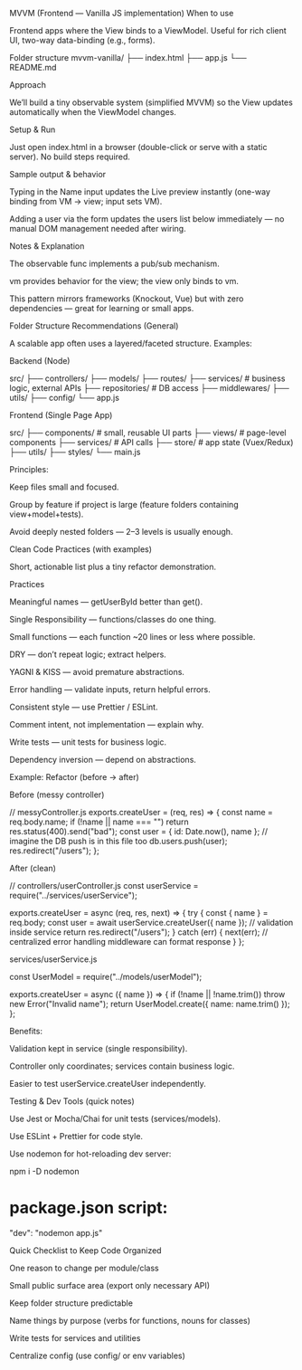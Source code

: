 MVVM (Frontend — Vanilla JS implementation)
When to use

Frontend apps where the View binds to a ViewModel. Useful for rich client UI, two-way data-binding (e.g., forms).

Folder structure
mvvm-vanilla/
├── index.html
├── app.js
└── README.md

Approach

We’ll build a tiny observable system (simplified MVVM) so the View updates automatically when the ViewModel changes.

Setup & Run

Just open index.html in a browser (double-click or serve with a static server). No build steps required.

Sample output & behavior

Typing in the Name input updates the Live preview instantly (one-way binding from VM → view; input sets VM).

Adding a user via the form updates the users list below immediately — no manual DOM management needed after wiring.

Notes & Explanation

The observable func implements a pub/sub mechanism.

vm provides behavior for the view; the view only binds to vm.

This pattern mirrors frameworks (Knockout, Vue) but with zero dependencies — great for learning or small apps.


Folder Structure Recommendations (General)

A scalable app often uses a layered/faceted structure. Examples:

Backend (Node)

src/
├── controllers/
├── models/
├── routes/
├── services/      # business logic, external APIs
├── repositories/  # DB access
├── middlewares/
├── utils/
├── config/
└── app.js


Frontend (Single Page App)

src/
├── components/    # small, reusable UI parts
├── views/         # page-level components
├── services/      # API calls
├── store/         # app state (Vuex/Redux)
├── utils/
├── styles/
└── main.js


Principles:

Keep files small and focused.

Group by feature if project is large (feature folders containing view+model+tests).

Avoid deeply nested folders — 2–3 levels is usually enough.

Clean Code Practices (with examples)

Short, actionable list plus a tiny refactor demonstration.

Practices

Meaningful names — getUserById better than get().

Single Responsibility — functions/classes do one thing.

Small functions — each function ~20 lines or less where possible.

DRY — don’t repeat logic; extract helpers.

YAGNI & KISS — avoid premature abstractions.

Error handling — validate inputs, return helpful errors.

Consistent style — use Prettier / ESLint.

Comment intent, not implementation — explain why.

Write tests — unit tests for business logic.

Dependency inversion — depend on abstractions.

Example: Refactor (before → after)

Before (messy controller)

// messyController.js
exports.createUser = (req, res) => {
  const name = req.body.name;
  if (!name || name === "") return res.status(400).send("bad");
  const user = { id: Date.now(), name };
  // imagine the DB push is in this file too
  db.users.push(user);
  res.redirect("/users");
};


After (clean)

// controllers/userController.js
const userService = require("../services/userService");

exports.createUser = async (req, res, next) => {
  try {
    const { name } = req.body;
    const user = await userService.createUser({ name }); // validation inside service
    return res.redirect("/users");
  } catch (err) {
    next(err); // centralized error handling middleware can format response
  }
};


services/userService.js

const UserModel = require("../models/userModel");

exports.createUser = async ({ name }) => {
  if (!name || !name.trim()) throw new Error("Invalid name");
  return UserModel.create({ name: name.trim() });
};


Benefits:

Validation kept in service (single responsibility).

Controller only coordinates; services contain business logic.

Easier to test userService.createUser independently.

Testing & Dev Tools (quick notes)

Use Jest or Mocha/Chai for unit tests (services/models).

Use ESLint + Prettier for code style.

Use nodemon for hot-reloading dev server:

npm i -D nodemon
# package.json script:
"dev": "nodemon app.js"

Quick Checklist to Keep Code Organized

 One reason to change per module/class

 Small public surface area (export only necessary API)

 Keep folder structure predictable

 Name things by purpose (verbs for functions, nouns for classes)

 Write tests for services and utilities

 Centralize config (use config/ or env variables)